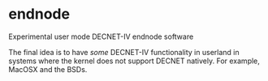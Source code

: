 endnode
=======

Experimental user mode DECNET-IV endnode software

The final idea is to have _some_ DECNET-IV functionality in userland in systems where the kernel does not support
DECNET natively. For example, MacOSX and the BSDs.

